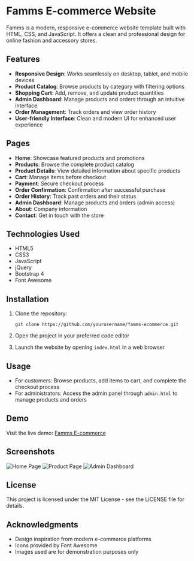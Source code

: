 # Famms E-commerce Website

Famms is a modern, responsive e-commerce website template built with HTML, CSS, and JavaScript. It offers a clean and professional design for online fashion and accessory stores.

## Features

- **Responsive Design**: Works seamlessly on desktop, tablet, and mobile devices
- **Product Catalog**: Browse products by category with filtering options
- **Shopping Cart**: Add, remove, and update product quantities
- **Admin Dashboard**: Manage products and orders through an intuitive interface
- **Order Management**: Track orders and view order history
- **User-friendly Interface**: Clean and modern UI for enhanced user experience

## Pages

- **Home**: Showcase featured products and promotions
- **Products**: Browse the complete product catalog
- **Product Details**: View detailed information about specific products
- **Cart**: Manage items before checkout
- **Payment**: Secure checkout process
- **Order Confirmation**: Confirmation after successful purchase
- **Order History**: Track past orders and their status
- **Admin Dashboard**: Manage products and orders (admin access)
- **About**: Company information
- **Contact**: Get in touch with the store

## Technologies Used

- HTML5
- CSS3
- JavaScript
- jQuery
- Bootstrap 4
- Font Awesome

## Installation

1. Clone the repository:
   ```
   git clone https://github.com/yourusername/famms-ecommerce.git
   ```

2. Open the project in your preferred code editor

3. Launch the website by opening `index.html` in a web browser

## Usage

- For customers: Browse products, add items to cart, and complete the checkout process
- For administrators: Access the admin panel through `admin.html` to manage products and orders

## Demo

Visit the live demo: [Famms E-commerce](https://your-demo-link.com)

## Screenshots

![Home Page](screenshots/home.png)
![Product Page](screenshots/products.png)
![Admin Dashboard](screenshots/admin.png)

## License

This project is licensed under the MIT License - see the LICENSE file for details.

## Acknowledgments

- Design inspiration from modern e-commerce platforms
- Icons provided by Font Awesome
- Images used are for demonstration purposes only
